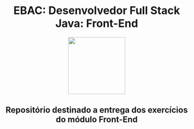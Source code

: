 <div align="center">
  
  # EBAC: Desenvolvedor Full Stack Java: Front-End
  <img src="https://i.postimg.cc/3xbR5F7H/rounded-in-photoretrica.png" width="150">
  
  ## Repositório destinado a entrega dos exercícios do módulo Front-End

</div>
